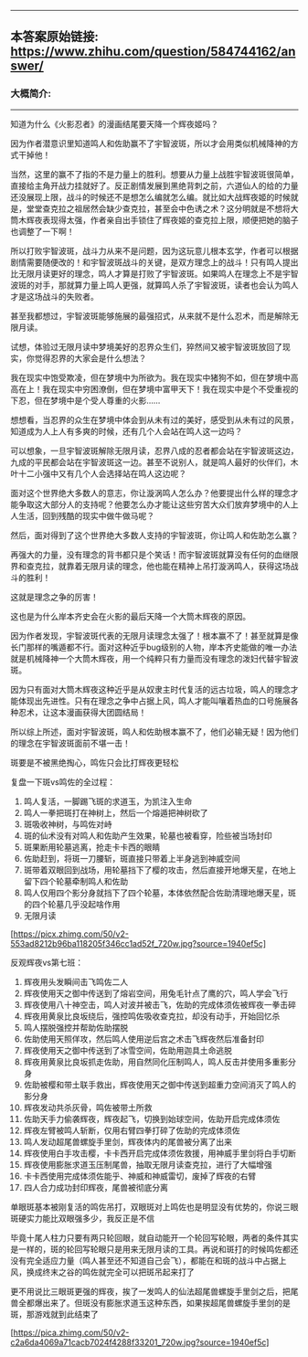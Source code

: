 ----------------------------------------
## 本答案原始链接: https://www.zhihu.com/question/584744162/answer/
### 大概简介: 
----------------------------------------
知道为什么《火影忍者》的漫画结尾要天降一个辉夜姬吗？

因为作者潜意识里知道鸣人和佐助赢不了宇智波斑，所以才会用类似机械降神的方式干掉他！

当然，这里的赢不了指的不是力量上的胜利。想要从力量上战胜宇智波斑很简单，直接给主角开战力挂就好了。反正剧情发展到黑绝背刺之前，六道仙人的给的力量还没展现上限，战斗的时候还不是想怎么编就怎么编。就比如大战辉夜姬的时候就是，堂堂查克拉之祖居然会缺少查克拉，甚至会中色诱之术？这分明就是不想将大筒木辉夜表现得太强，作者亲自出手锁住了辉夜姬的查克拉上限，顺便把她的脑子也调整了一下啊！

所以打败宇智波斑，战斗力从来不是问题，因为这玩意儿根本玄学，作者可以根据剧情需要随便改的！和宇智波斑战斗的关键，是双方理念上的战斗！只有鸣人提出比无限月读更好的理念，鸣人才算是打败了宇智波斑。如果鸣人在理念上不是宇智波斑的对手，那就算力量上鸣人更强，就算鸣人杀了宇智波斑，读者也会认为鸣人才是这场战斗的失败者。

甚至我都想过，宇智波斑能够施展的最强招式，从来就不是什么忍术，而是解除无限月读。

试想，体验过无限月读中梦境美好的忍界众生们，猝然间又被宇智波斑放回了现实，你觉得忍界的大家会是什么想法？

我在现实中饱受欺凌，但在梦境中为所欲为。我在现实中猪狗不如，但在梦境中高高在上！我在现实中穷困潦倒，但在梦境中富甲天下！我在现实中是个不受重视的下忍，但在梦境中是个受人尊重的火影……

想想看，当忍界的众生在梦境中体会到从未有过的美好，感受到从未有过的风景，知道成为人上人有多爽的时候，还有几个人会站在鸣人这一边吗？

可以想象，一旦宇智波斑解除无限月读，忍界八成的忍者都会站在宇智波斑这边，九成的平民都会站在宇智波斑这一边。甚至不说别人，就是鸣人最好的伙伴们，木叶十二小强中又有几个人会选择站在鸣人这边呢？

面对这个世界绝大多数人的意志，你让漩涡鸣人怎么办？他要提出什么样的理念才能争取这大部分人的支持呢？他要怎么办才能让这些穷苦大众们放弃梦境中的人上人生活，回到残酷的现实中做牛做马呢？

然后，面对得到了这个世界绝大多数人支持的宇智波斑，你让鸣人和佐助怎么赢？

再强大的力量，没有理念的背书都只是个笑话！而宇智波斑就算没有任何的血继限界和查克拉，就靠着无限月读的理念，他也能在精神上吊打漩涡鸣人，获得这场战斗的胜利！

这就是理念之争的厉害！

这也是为什么岸本齐史会在火影的最后天降一个大筒木辉夜的原因。

因为作者发现，宇智波斑代表的无限月读理念太强了！根本赢不了！甚至就算是像长门那样的嘴遁都不行。面对这种近乎bug级别的人物，岸本齐史能做的唯一办法就是机械降神一个大筒木辉夜，用一个纯粹只有力量而没有理念的泼妇代替宇智波斑。

因为只有面对大筒木辉夜这种近乎是从奴隶主时代复活的远古垃圾，鸣人的理念才能体现出先进性。只有在理念之争中占据上风，鸣人才能叫嚷着热血的口号施展各种忍术，让这本漫画获得大团圆结局！

所以综上所述，面对宇智波斑，鸣人和佐助根本赢不了，他们必输无疑！因为他们的理念在宇智波斑面前不堪一击！

斑要是不被黑绝掏心，鸣佐只会比打辉夜更轻松

复盘一下斑vs鸣佐的全过程：

 1. 鸣人复活，一脚踢飞斑的求道玉，为凯注入生命
 2. 鸣人一拳把斑打在神树上，然后一个熔遁把神树砍了
 3. 斑吸收神树，与鸣佐对峙
 4. 斑的仙术没有对鸣人和佐助产生效果，轮墓也被看穿，险些被当场封印
 5. 斑果断用轮墓逃离，抢走卡卡西的眼睛
 6. 佐助赶到，将斑一刀腰斩，斑直接只带着上半身逃到神威空间
 7. 斑带着双眼回到战场，用轮墓挡下了樱的攻击，然后直接开地爆天星，在地上留下四个轮墓牵制鸣人和佐助
 8. 鸣人仅用四个影分身就挡下了四个轮墓，本体依然配合佐助清理地爆天星，斑的四个轮墓几乎没起啥作用
 9. 无限月读

[https://picx.zhimg.com/50/v2-553ad8212b96ba118205f346cc1ad52f_720w.jpg?source=1940ef5c]

反观辉夜vs第七班：

 1.  辉夜用头发瞬间击飞鸣佐二人
 2.  辉夜使用天之御中传送到了熔岩空间，用兔毛针点了鹰的穴，鸣人学会飞行
 3.  辉夜使用八十神空击，鸣人对波并被击飞，佐助的完成体须佐被辉夜一拳击碎
 4.  辉夜用黄泉比良坂绕后，强控鸣佐吸收查克拉，却没有动手，开始回忆杀
 5.  鸣人摆脱强控并帮助佐助摆脱
 6.  佐助使用天照佯攻，然后鸣人使用逆后宫之术击飞辉夜然后准备封印
 7.  辉夜使用天之御中传送到了冰雪空间，佐助用迦具土命逃脱
 8.  辉夜用黄泉比良坂抓走佐助，用自然同化压制鸣人，鸣人反击并使用多重影分身
 9.  佐助被樱和带土联手救出，辉夜使用天之御中传送到超重力空间消灭了鸣人的影分身
 10. 辉夜发动共杀灰骨，鸣佐被带土所救
 11. 佐助天手力偷袭辉夜，辉夜起飞，切换到始球空间，佐助开启完成体须佐
 12. 辉夜左臂被鸣人斩断，仅用右臂四拳打碎了佐助的完成体须佐
 13. 鸣人发动超尾兽螺旋手里剑，辉夜体内的尾兽被分离了出来
 14. 辉夜使用白手攻击樱，卡卡西开启完成体须佐救援，用神威手里剑将白手切断
 15. 辉夜使用膨胀求道玉压制尾兽，抽取无限月读查克拉，进行了大幅增强
 16. 卡卡西使用完成体须佐能乎、神威和神威雷切，废掉了辉夜的右臂
 17. 四人合力成功封印辉夜，尾兽被彻底分离

单眼斑基本被刚复活的鸣佐吊打，双眼斑对上鸣佐也是明显没有优势的，你说三眼斑硬实力能比双眼强多少，我反正是不信

毕竟十尾人柱力只要有两只轮回眼，就自动能开一个轮回写轮眼，两者的条件其实是一样的，斑的轮回写轮眼只是用来无限月读的工具。再说和斑打的时候鸣佐都还没有完全适应力量（鸣人甚至还不知道自己会飞），都能在和斑的战斗中占据上风，换成终末之谷的鸣佐就完全可以把斑吊起来打了

更不用说比三眼斑更强的辉夜，挨了一发鸣人的仙法超尾兽螺旋手里剑之后，把尾兽全都爆出来了。但斑没有膨胀求道玉这种东西，如果挨超尾兽螺旋手里剑的是斑，那游戏就到此结束了

[https://pica.zhimg.com/50/v2-c2a6da4069a71cacb7024f4288f33201_720w.jpg?source=1940ef5c]

